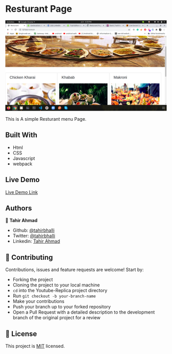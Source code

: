 # Resturant Page

![image](./cover.png)

This is A simple Resturant menu Page.

## Built With

- Html
- CSS
- Javascript
- webpack

## Live Demo

[Live Demo Link](https://rawcdn.githack.com/Tahirbhalli/Resturant-page/b602cf0b21d761da31dbddc177454bd68cc6c51e/dist/index.html)


## Authors

👤 **Tahir Ahmad**

- Github: [@tahirbhalli](https://github.com/tahirbhalli/)
- Twitter: [@tahirbhalli](https://twitter.com/tahirbhalli)
- Linkedin: [Tahir Ahmad](https://www.linkedin.com/in/tahirahmad16/)

## 🤝 Contributing

Contributions, issues and feature requests are welcome! Start by:
* Forking the project
* Cloning the project to your local machine
* `cd` into the Youtube-Replica project directory
* Run `git checkout -b your-branch-name`
* Make your contributions
* Push your branch up to your forked repository
* Open a Pull Request with a detailed description to the development branch of the original project for a review

## 📝 License

This project is [MIT](https://opensource.org/licenses/MIT) licensed.
